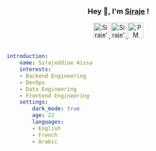 <div align="center">
  
### Hey 👋, I'm [Siraje](https://sirajeddineaissa.live) !

<a href="https://www.linkedin.com/in/sirajeddineaissa" target="_blank" rel="noopener noreferrer">
    <img height="35" src="https://img.icons8.com/color/48/000000/linkedin.png" alt="Siraje's LinkedIn"/>
</a>
<a href="https://t.me/sirajeddineaissa" target="_blank" rel="noopener noreferrer">
    <img height="35" src="https://img.icons8.com/color/48/000000/telegram-app--v1.png" alt="Siraje's Telegram"/>
</a>
<a href="mailto:sirajeddineaissa@pm.me" target="_blank" rel="noopener noreferrer">
    <img height="35" src="https://img.icons8.com/fluency/48/000000/mail.png" alt="PM Siraje"/>
</a>

</div>

<br />

``` yaml
introduction:
    name: Sirajeddine Aissa
    interests:
    - Backend Engineering
    - DevOps
    - Data Engineering
    - Frontend Engineering
    settings:
        dark_mode: true
        age: 22
        languages:
        - English
        - French
        - Arabic
```
<div align="center">
</div>
